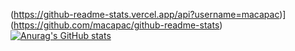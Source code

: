 
(https://github-readme-stats.vercel.app/api?username=macapac)](https://github.com/macapac/github-readme-stats)
[![Anurag's GitHub stats](https://github-readme-stats.vercel.app/api?username=macapac)](https://github.com/macapac/github-readme-statstheme=radical)
